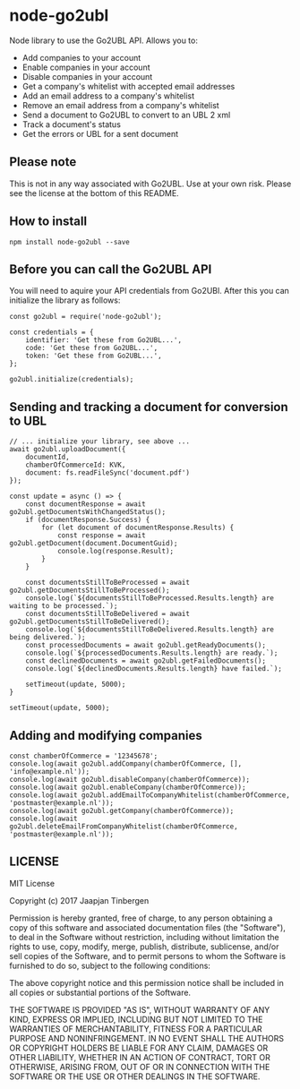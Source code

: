 # node-go2ubl

Node library to use the Go2UBL API. Allows you to:

* Add companies to your account
* Enable companies in your account
* Disable companies in your account
* Get a company's whitelist with accepted email addresses
* Add an email address to a company's whitelist
* Remove an email address from a company's whitelist
* Send a document to Go2UBL to convert to an UBL 2 xml
* Track a document's status
* Get the errors or UBL for a sent document

## Please note

This is not in any way associated with Go2UBL. Use at your own risk. Please see the license at the bottom of this README.

## How to install

```
npm install node-go2ubl --save
```


## Before you can call the Go2UBL API

You will need to aquire your API credentials from Go2UBl. After this you can initialize the library as follows:

```
const go2ubl = require('node-go2ubl');

const credentials = {
    identifier: 'Get these from Go2UBL...',
    code: 'Get these from Go2UBL...',
    token: 'Get these from Go2UBL...',
};

go2ubl.initialize(credentials);
```

## Sending and tracking a document for conversion to UBL

```
// ... initialize your library, see above ...
await go2ubl.uploadDocument({
    documentId,
    chamberOfCommerceId: KVK,
    document: fs.readFileSync('document.pdf')
});

const update = async () => {
    const documentResponse = await go2ubl.getDocumentsWithChangedStatus();
    if (documentResponse.Success) {
        for (let document of documentResponse.Results) {
            const response = await go2ubl.getDocument(document.DocumentGuid);
            console.log(response.Result);
        }
    }

    const documentsStillToBeProcessed = await go2ubl.getDocumentsStillToBeProcessed();
    console.log(`${documentsStillToBeProcessed.Results.length} are waiting to be processed.`);
    const documentsStillToBeDelivered = await go2ubl.getDocumentsStillToBeDelivered();
    console.log(`${documentsStillToBeDelivered.Results.length} are being delivered.`);
    const processedDocuments = await go2ubl.getReadyDocuments();
    console.log(`${processedDocuments.Results.length} are ready.`);
    const declinedDocuments = await go2ubl.getFailedDocuments();
    console.log(`${declinedDocuments.Results.length} have failed.`);

    setTimeout(update, 5000);
}

setTimeout(update, 5000);
```

## Adding and modifying companies

```
const chamberOfCommerce = '12345678';
console.log(await go2ubl.addCompany(chamberOfCommerce, [], 'info@example.nl'));
console.log(await go2ubl.disableCompany(chamberOfCommerce));
console.log(await go2ubl.enableCompany(chamberOfCommerce));
console.log(await go2ubl.addEmailToCompanyWhitelist(chamberOfCommerce, 'postmaster@example.nl'));
console.log(await go2ubl.getCompany(chamberOfCommerce));
console.log(await go2ubl.deleteEmailFromCompanyWhitelist(chamberOfCommerce, 'postmaster@example.nl'));
```

## LICENSE

MIT License

Copyright (c) 2017 Jaapjan Tinbergen

Permission is hereby granted, free of charge, to any person obtaining a copy
of this software and associated documentation files (the "Software"), to deal
in the Software without restriction, including without limitation the rights
to use, copy, modify, merge, publish, distribute, sublicense, and/or sell
copies of the Software, and to permit persons to whom the Software is
furnished to do so, subject to the following conditions:

The above copyright notice and this permission notice shall be included in all
copies or substantial portions of the Software.

THE SOFTWARE IS PROVIDED "AS IS", WITHOUT WARRANTY OF ANY KIND, EXPRESS OR
IMPLIED, INCLUDING BUT NOT LIMITED TO THE WARRANTIES OF MERCHANTABILITY,
FITNESS FOR A PARTICULAR PURPOSE AND NONINFRINGEMENT. IN NO EVENT SHALL THE
AUTHORS OR COPYRIGHT HOLDERS BE LIABLE FOR ANY CLAIM, DAMAGES OR OTHER
LIABILITY, WHETHER IN AN ACTION OF CONTRACT, TORT OR OTHERWISE, ARISING FROM,
OUT OF OR IN CONNECTION WITH THE SOFTWARE OR THE USE OR OTHER DEALINGS IN THE
SOFTWARE.
